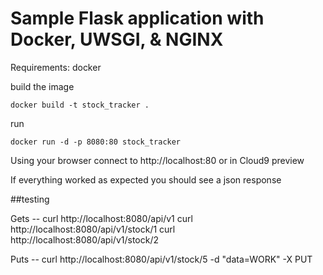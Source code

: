 # Sample Flask application with Docker, UWSGI, & NGINX

Requirements: docker

build the image
```
docker build -t stock_tracker .
```

run
```
docker run -d -p 8080:80 stock_tracker
```

Using your browser connect to http://localhost:80 or in Cloud9 preview

If everything worked as expected you should see a json response

##testing

Gets --
curl http://localhost:8080/api/v1
curl http://localhost:8080/api/v1/stock/1
curl http://localhost:8080/api/v1/stock/2


Puts --
curl http://localhost:8080/api/v1/stock/5 -d "data=WORK" -X PUT



